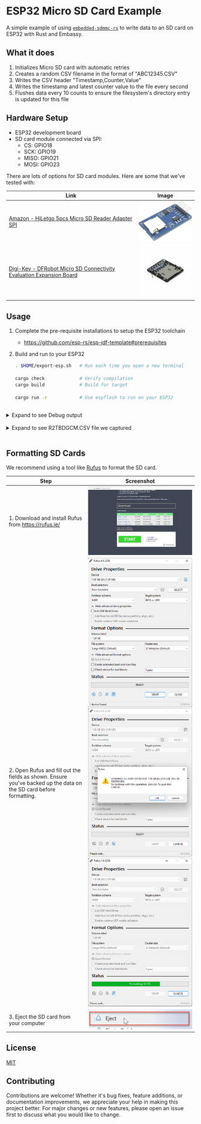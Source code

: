 # ESP32 Micro SD Card Example

A simple example of using [`embedded-sdmmc-rs`](https://github.com/rust-embedded-community/embedded-sdmmc-rs) to write data to an SD card on ESP32 with Rust and Embassy.

## What it does

1. Initializes Micro SD card with automatic retries
2. Creates a random CSV filename in the format of "ABC12345.CSV"
3. Writes the CSV header "Timestamp,Counter,Value"
4. Writes the timestamp and latest counter value to the file every second
5. Flushes data every 10 counts to ensure the filesystem's directory entry is updated for this file

## Hardware Setup

- ESP32 development board
- SD card module connected via SPI:
  - CS: GPIO18
  - SCK: GPIO19
  - MISO: GPIO21
  - MOSI: GPIO23

There are lots of options for SD card modules. Here are some that we've tested with:

| Link                                                                                                                                      | Image                                                       |
| ----------------------------------------------------------------------------------------------------------------------------------------- | ----------------------------------------------------------- |
| [Amazon - HiLetgo 5pcs Micro SD Reader Adapter SPI](https://www.amazon.com/HiLetgo-Adater-Interface-Conversion-Arduino/dp/B07BJ2P6X6)     | <img src="./docs/HiLetgoMicroSDCardReader.jpg" width="200"> |
| [Digi-Key - DFRobot Micro SD Connectivity Evaluation Expansion Board](https://www.digikey.com/en/products/detail/dfrobot/DFR0229/6588460) | <img src="./docs/DFR0229_sml.webp" width="200">             |

## Usage

1. Complete the pre-requisite installations to setup the ESP32 toolchain
   - https://github.com/esp-rs/esp-idf-template#prerequisites
2. Build and run to your ESP32

   ```bash
   . $HOME/export-esp.sh   # Run each time you open a new terminal

   cargo check             # Verify compilation
   cargo build             # Build for target

   cargo run -r            # Use espflash to run on your ESP32
   ```

<br>

<details>
<summary>Expand to see Debug output</summary>

```
ets Jul 29 2019 12:21:46

rst:0x1 (POWERON_RESET),boot:0x13 (SPI_FAST_FLASH_BOOT)
configsip: 0, SPIWP:0xee
clk_drv:0x00,q_drv:0x00,d_drv:0x00,cs0_drv:0x00,hd_drv:0x00,wp_drv:0x00
mode:DIO, clock div:2
load:0x3fff0030,len:6276
load:0x40078000,len:15748
load:0x40080400,len:4
ho 8 tail 4 room 4
load:0x40080404,len:3860
entry 0x4008063c
I (31) boot: ESP-IDF v5.4.1-426-g3ad36321ea 2nd stage bootloader
I (31) boot: compile time Apr 24 2025 15:52:44
I (31) boot: Multicore bootloader
I (34) boot: chip revision: v3.1
I (37) boot.esp32: SPI Speed      : 40MHz
I (40) boot.esp32: SPI Mode       : DIO
I (44) boot.esp32: SPI Flash Size : 4MB
I (48) boot: Enabling RNG early entropy source...
I (52) boot: Partition Table:
I (55) boot: ## Label            Usage          Type ST Offset   Length
I (61) boot:  0 nvs              WiFi data        01 02 00009000 00006000
I (67) boot:  1 phy_init         RF data          01 01 0000f000 00001000
I (74) boot:  2 factory          factory app      00 00 00010000 003f0000
I (81) boot: End of partition table
I (84) esp_image: segment 0: paddr=00010020 vaddr=3f400020 size=020e0h (  8416) map
I (94) esp_image: segment 1: paddr=00012108 vaddr=3ffb0000 size=004dch (  1244) load
I (99) esp_image: segment 2: paddr=000125ec vaddr=40080000 size=01184h (  4484) load
I (108) esp_image: segment 3: paddr=00013778 vaddr=00000000 size=0c8a0h ( 51360)
I (131) esp_image: segment 4: paddr=00020020 vaddr=400d0020 size=0b274h ( 45684) map
I (147) boot: Loaded app from partition at offset 0x10000
I (147) boot: Disabling RNG early entropy source...

==============================
ESP32 SD Card Counter Example
==============================

Generated filename: R2TBDGCM.CSV
Setting up SPI bus for SD card...
    SPI bus configured
Initializing SD Card...
    SD Card ready - size: 238 GB
    Volume 0 opened
    Root directory opened
    CSV file 'R2TBDGCM.CSV' created
    CSV header written
Starting counter loop...

Counter: 1
Counter: 2
Counter: 3
Counter: 4
Counter: 5
```

</details>
<br>
<details>
<summary>Expand to see R2TBDGCM.CSV file we captured</summary>

```csv
Timestamp,Counter,Value
234,count,1
1240,count,2
2245,count,3
3250,count,4
4256,count,5
5261,count,6
6266,count,7
7272,count,8
8278,count,9
9284,count,10
10308,count,11
11317,count,12
12323,count,13
13332,count,14
14336,count,15
15340,count,16
16344,count,17
17348,count,18
18352,count,19
19356,count,20
20375,count,21
21384,count,22
22389,count,23
23394,count,24
24400,count,25
25405,count,26
26410,count,27
27416,count,28
```

</details>

<br>

## Formatting SD Cards

We recommend using a tool like [Rufus](https://rufus.ie/) to format the SD card.

| Step                                                                                                               | Screenshot                                                                                                                                             |
| ------------------------------------------------------------------------------------------------------------------ | ------------------------------------------------------------------------------------------------------------------------------------------------------ |
| 1. Download and install Rufus from https://rufus.ie/                                                               | ![01-download](./docs/help-rufus-01-download.png)                                                                                                      |
| 2. Open Rufus and fill out the fields as shown. Ensure you've backed up the data on the SD card before formatting. | ![02-selection](./docs/help-rufus-02-selection.png) ![03-alert](./docs/help-rufus-03-alert-hit-ok.png) ![04-loading](./docs/help-rufus-04-loading.png) |
| 3. Eject the SD card from your computer                                                                            | ![05-eject](./docs/help-rufus-05-eject.png)                                                                                                            |

## License

[MIT](./LICENSE)

## Contributing

Contributions are welcome! Whether it's bug fixes, feature additions, or documentation improvements, we appreciate your help in making this project better. For major changes or new features, please open an issue first to discuss what you would like to change.
